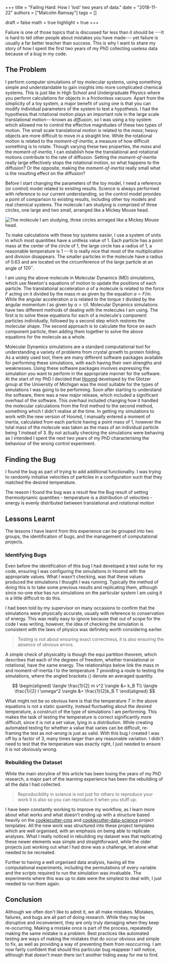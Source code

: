 +++
title = "Failing Hard: How I 'lost' two years of data."
date = "2018-11-22"
authors = ["Malcolm Ramsay"]
tags = []

draft = false
math = true
highlight = true
+++

Failure is one of those topics
that is discussed far less than it should be
---It is hard to tell other people about mistakes you have made---
yet failure is usually a far better teacher than success.
This is why I want to share my story of
how I spent the first two years of my PhD collecting useless data
because of a bug in my code.

## The Problem

I perform computer simulations of toy molecular systems,
using something simple and understandable
to gain insights into more complicated chemical systems.
This is just like in High School and Undergraduate Physics
where you perform calculations for objects in a frictionless vacuum.
Apart from the simplicity of a toy system,
a major benefit of using one is that you can
modify individual parameters of the system to test a hypothesis.
I had the hypothesis that rotational motion plays an important role
in the large scale translational motion---known as *diffusion*,
so I was using a toy system which allowed me to control
the effective magnitudes of these two types of motion.
The small scale translational motion is related to the *mass*;
heavy objects are more difficult to move in a straight line.
While the rotational motion is related to the *moment-of-inertia*,
a measure of how difficult something is to rotate.
Though varying these two properties,
the *mass* and the *moment-of-inertia*,
I can establish how the translational and rotational motions
contribute to the rate of diffusion.
Setting the *moment-of-inertia* really large
effectively stops the rotational motion,
so what happens to the diffusion?
Or the opposite, making the *moment-of-inertia* really small
what is the resulting effect on the diffusion?

Before I start changing the parameters of the toy model,
I need a reference (or control) model related to existing results.
Science is always performed with reference to our current understanding,
so the control model provides a point of comparison to existing results,
including other toy models and real chemical systems.
The molecule I am studying is comprised of three circles,
one large and two small, arranged like a Mickey Mouse head.

![The molecule I am studying, three circles arrraged like a Mickey Mouse
head.](/static/img/molecules/trimer.png)

To make calculations with these toy systems easier,
I use a system of units in which most quantities have a unitless value of 1.
Each particle has a point mass at the center of the circle of 1,
the large circle has a radius of 1,
a reasonable temperature is 1
---It is really nice that most of the multiplication and division disappears.
The smaller particles in the molecule have a radius of $0.63$
and are located on the circumference of the large particle
at an angle of $120^\circ$.

I am using the above molecule in Molecular Dynamics (MD) simulations,
which use Newton's equations of motion to update the positions of each particle.
The translational acceleration $a$ of a molecule
is related to the force $F$ acting on it divided by the mass $m$
as given by the equation $a=F/m$.
While the angular acceleration $\alpha$
is related to the torque $\tau$ divided by the angular momentum $I$
as given by $\alpha = \tau/I$.
Molecular Dynamics simulations have two different methods
of dealing with the molecules I am using.
The first is to solve these equations for
each of a molecule's component particles individually,
followed by a second step which restores the molecular shape.
The second approach is
to calculate the force on each component particle,
then adding them together
to solve the above equations for the molecule as a whole.

Molecular Dynamics simulations are a standard computational tool
for understanding a variety of problems
from crystal growth to protein folding.
As a widely used tool,
there are many different software packages available
for performing these simulations,
with each having their own strengths and weaknesses.
Using these software packages
involves expressing the simulation you want to perform
in the appropriate manner for the software.
At the start of my PhD
I decided that [Hoomd] developed by the Glotzer group
at the University of Michigan was the most suitable
for the types of simulations I was going to be performing.
Soon after starting to understand the software,
there was a new major release,
which included a significant overhaul of the software.
This overhaul included changing how it handled the molecular calculations
from the first method to the second method,
something which I didn't realise at the time.
In getting my simulations to work with the new version of Hoomd,
I manually entered a moment of inertia,
calculated from each particle having a point mass of 1,
however the total mass of the molecule
was taken as the mass of an individual particle being 1 instead of 3.
By not actually checking the simulations were behaving as I intended
I spent the next two years of my PhD
characterising the behaviour of the wrong control experiment.

## Finding the Bug

I found the bug as part of trying to add additional functionality.
I was trying to randomly initialise velocities of particles in a configuration
such that they matched the desired temperature.


The reason I found the bug was a result few the
Bug result of setting thermodynamic quantities
    - temperature is a distribution of velocities
    - energy is evenly distributed between translational and rotational motion


## Lessons Learnt

The lessons I have learnt from this experience
can be grouped into two groups,
the identification of bugs,
and the management of computational projects.

### Identifying Bugs

Even before the identification of this bug
I had developed a test suite for my code,
ensuring I was configuring the simulations in Hoomd
with the appropriate values.
What I wasn't checking,
was that these values produced the simulations I thought I was running.
Typically the method of doing this
is to take some previous results and replicating them,
although since no-one else has run simulations
on the particular system I am using it is a little difficult to do this.

I had been told by my supervisor on many occasions
to confirm that the simulations were physically accurate,
usually with reference to conservation of energy.
This was really easy to ignore because that out of scope
for the code I was writing,
however, the idea of checking the simulation
is consistent with the laws of physics
was definitely worth considering earlier.

> Testing is not about ensuring exact correctness,
> it is also ensuring the absence of obvious errors.

A simple check of physicality is though the equi partition theorem,
which describes that each of the degrees of freedom,
whether translational or rotational,
have the same energy.
The relationships below link the mass $m$
and moment-of-inertia $I$
to the temperature $T$ providing a route to testing the simulations,
where the angled brackets $\langle \rangle$ denote an averaged quantity.

$$
\begin{aligned}
    \langle \frac{1}{2} m v^2 \rangle &= k_B T\\
    \langle \frac{1}{2} I \omega^2 \rangle &= \frac{1}{2}k_B T
\end{aligned}
$$

What might not be so obvious here is that the temperature $T$
in the above equations is not a static quantity,
instead fluctuating about the desired temperature,
a construct of the type of simulations I am performing.
This makes the task of testing the temperature is correct
significantly more difficult,
since it is not a set value,
lying in a distribution.
While creating automated testing for whether a value that varies can be difficult,
re-framing the test as *not-wrong* is just as valid.
With this bug I created I was off by a factor of 3,
many times larger than any reasonable variation.
I didn't need to test that the temperature was exactly right,
I just needed to ensure it is not obviously wrong.


### Rebuilding the Dataset

While the main storyline of this article has been
losing the years of my PhD research,
a major part of the learning experience
has been the rebuilding of all the data I had collected.

> Reproducibility in science is not just for others to reproduce your work
> it is also so you can reproduce it when you stuff up.

I have been constantly working to improve my workflow,
as I learn more about what works and what doesn't
ending up with a structure based heavily on
the [cookiecutter-cms] and [cookiecutter-data-science] project templates.
All the new work was structured into these project templates
which are well organised, with an emphasis on being able to replicate analyses.
What I really noticed in rebuilding my dataset
was that replicating these newer elements was simple and straightforward,
while the older projects just working out what I had done was a challenge,
let alone what needed to be recreated.

Further to having a well organised data analysis,
having all the computational experiments,
including the permutations of every variable
and the scripts required to run the simulation was invaluable.
The experiments where this was up to date
were the simplest to deal with,
I just needed to run them again.

## Conclusion

Although we often don't like to admit it, we all make mistakes.
Mistakes, failures, and bugs are all part of doing research.
While they may be disruptive and inconvenient,
they are only truly damaging when they keep re-occurring.
Making a mistake once is part of the process,
repeatedly making the same mistake is a problem.
Best practices like automated testing
are ways of making the mistakes that do occur obvious and simple to fix,
as well as providing a way of preventing them from reoccurring.
I am now fairly confident that should this particular bug reappear I will notice,
although that doesn't mean there isn't another hiding away for me to find.

[Hoomd]: https://hoomd-blue.readthedocs.io/en/stable/index.html
[cookiecutter-cms]: https://github.com/MolSSI/cookiecutter-cms
[cookiecutter-data-science]: https://drivendata.github.io/cookiecutter-data-science/
